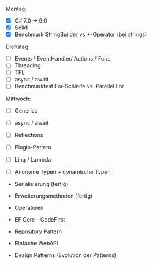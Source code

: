 Montag:

- [x] C# 7.0 -> 9.0 
- [x] Solid 
- [x] Benchmark StringBuilder vs +-Operator (bei strings)

Dienstag:
- [ ] Events / EventHandler/ Actions / Func 
- [ ] Threading 
- [ ] TPL 
- [ ] async / await 
- [ ] Benchmarktest For-Schleife vs. Parallel.For

Mittwoch: 
- [ ] Generics 
- [ ] async / await 
- [ ] Reflections 
- [ ] Plugin-Pattern 
- [ ] Linq / Lambda 
- [ ] Anonyme Typen + dynamische Typen


- Serialisierung (fertig)
- Erweiterungsmethoden  (fertig) 
- Operatoren



- EF Core - CodeFirst
- Repository Pattern 
- Einfache WebAPI 
- Design Patterns (Evolution der Patterns) 